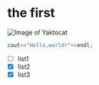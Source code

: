 # the first
![Image of Yaktocat](https://octodex.github.com/images/yaktocat.png)
```cpp
cout<<"Hello,world!"<<endl;
```
- [ ] list1
- [x] list2
- [x] list3

